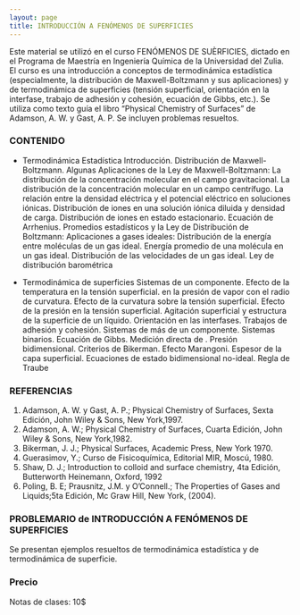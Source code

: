 ```yaml
---
layout: page
title: INTRODUCCIÓN A FENÓMENOS DE SUPERFICIES
---
```


Este material se utilizó en el curso FENÓMENOS DE SUÈRFICIES, dictado en el Programa de Maestría en Ingeniería Química de la Universidad del Zulia.
El curso es una introducción a conceptos de termodinámica estadística (especialmente, la  distribución de Maxwell-Boltzmann y sus aplicaciones) y de termodinámica de superficies (tensión superficial, orientación en la interfase, trabajo de adhesión y cohesión, ecuación de Gibbs, etc.). 
Se utiliza como texto guía el libro “Physical Chemistry of Surfaces” de Adamson, A. W. y Gast, A. P.
Se incluyen problemas resueltos.

### CONTENIDO
- Termodinámica Estadística
Introducción. Distribución de Maxwell-Boltzmann. Algunas Aplicaciones de la Ley de Maxwell-Boltzmann: La distribución de la concentración molecular en el campo gravitacional. La distribución de la concentración molecular en un campo centrífugo. La relación entre la densidad eléctrica y el potencial eléctrico en soluciones iónicas. Distribución de iones en una solución iónica diluida y densidad de carga. Distribución de iones en estado estacionario. Ecuación de Arrhenius. Promedios estadísticos y la Ley de Distribución de Boltzmann: Aplicaciones a gases ideales: Distribución de la energía entre moléculas de un gas ideal. Energía promedio de una molécula en un  gas ideal. Distribución de las velocidades de un gas ideal. Ley de distribución barométrica

- Termodinámica de superficies
Sistemas de un componente. Efecto de la temperatura en la tensión superficial. en la presión de vapor con el radio de curvatura. Efecto de la curvatura sobre la tensión superficial. Efecto de la presión en la tensión superficial. Agitación superficial y estructura de la superficie de un líquido. Orientación en las interfases. Trabajos de adhesión y cohesión. Sistemas de más de un componente. Sistemas binarios. Ecuación de Gibbs. Medición directa de  . Presión bidimensional. Criterios de Bikerman. Efecto Marangoni. Espesor de la capa superficial. Ecuaciones de estado bidimensional no-ideal. Regla de Traube

### REFERENCIAS

1. Adamson, A. W. y Gast, A. P.; Physical Chemistry of Surfaces, Sexta Edición, John Wiley & Sons, New York,1997. 
2. Adamson, A. W.; Physical Chemistry of Surfaces, Cuarta Edición, John Wiley & Sons, New York,1982.
3. Bikerman, J. J.; Physical Surfaces,  Academic Press, New York 1970.
4. Guerasimov, Y.; Curso de Fisicoquímica, Editorial MIR, Moscú, 1980.
5. Shaw, D. J.; Introduction to colloid and surface chemistry, 4ta Edición, Butterworth Heinemann, Oxford, 1992
6. Poling, B. E; Prausnitz, J.M. y O’Connell.; The Properties   of Gases and Liquids;5ta Edición,  Mc Graw Hill, New York, (2004). 

### PROBLEMARIO de INTRODUCCIÓN A FENÓMENOS DE SUPERFICIES
Se presentan ejemplos resueltos de termodinámica estadística y de termodinámica de superficie.

### Precio
Notas de clases: 10$ 
